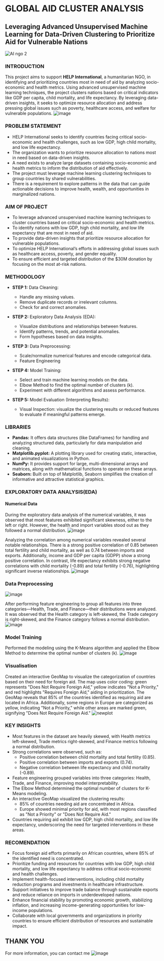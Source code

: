 # GLOBAL AID CLUSTER ANALYSIS
## Leveraging Advanced Unsupervised Machine Learning for Data-Driven Clustering to Prioritize Aid for Vulnerable Nations
![AI ngo 2](https://github.com/user-attachments/assets/8cdb2a8e-6995-41f6-b76c-b4ab2d3085a8)


### INTRODUCTION
This project aims to support **HELP International**, a humanitarian NGO, in identifying and prioritizing countries most in need of aid by analyzing socio-economic and health metrics. Using advanced unsupervised machine learning techniques, the project clusters nations based on critical indicators like GDP per capita, child mortality, and life expectancy. By leveraging data-driven insights, it seeks to optimize resource allocation and address pressing global issues such as poverty, healthcare access, and welfare for vulnerable populations.
![image](https://github.com/user-attachments/assets/1adb2704-9a11-442c-888f-eaa356109424)

### PROBLEM STATEMENT
- HELP International seeks to identify countries facing critical socio-economic and health challenges, such as low GDP, high child mortality, and low life expectancy.
- The organization wants to prioritize resource allocation to nations most in need based on data-driven insights.
- A need exists to analyze large datasets containing socio-economic and health metrics to inform the distribution of aid effectively.
- The project must leverage machine learning clustering techniques to group countries by shared vulnerabilities.
- There is a requirement to explore patterns in the data that can guide actionable decisions to improve health, wealth, and opportunities in marginalized nations.

### AIM OF PROJECT
- To leverage advanced unsupervised machine learning techniques to cluster countries based on critical socio-economic and health metrics.
- To identify nations with low GDP, high child mortality, and low life expectancy that are most in need of aid.
- To provide data-driven insights that prioritize resource allocation for vulnerable populations.
- To optimize HELP International’s efforts in addressing global issues such as healthcare access, poverty, and gender equality.
- To ensure efficient and targeted distribution of the $30M donation by focusing on the most at-risk nations.

### METHODOLOGY

- **STEP 1:** Data Cleaning:
    - Handle any missing values.
    - Remove duplicate records or irrelevant columns.
    - Check for and correct anomalies.
      
- **STEP 2:** Exploratory Data Analysis (EDA):
    - Visualize distributions and relationships between features.
    - Identify patterns, trends, and potential anomalies.
    - Form hypotheses based on data insights.
      
- **STEP 3:** Data Preprocessing:
    - Scale/normalize numerical features and encode categorical  data.
    - Feature Engineering
      
- **STEP 4:** Model Training:
    - Select and train machine learning models on the data.
    - Elbow Method to find the optimal number of clusters (k).
    - Experiment with different algorithms and assess performance.
      
- **STEP 5:** Model Evaluation (Interpreting Results):
    - Visual Inspection: visualize the clustering results or reduced features to evaluate if meaningful patterns emerge.


### LIBRARIES
- **Pandas:** It offers data structures (like DataFrames) for handling and analyzing structured data, particularly for data manipulation and cleaning.
- **Matplotlib.pyplot:** A plotting library used for creating static, interactive, and animated visualizations in Python.
- **NumPy:** It provides support for large, multi-dimensional arrays and matrices, along with mathematical functions to operate on these arrays.
- **Seaborn:** Built on top of Matplotlib, Seaborn simplifies the creation of informative and attractive statistical graphics.

### EXPLORATORY DATA ANALYSIS(EDA)
#### Numerical Data
During the exploratory data analysis of the numerical variables, it was observed that most features exhibited significant skewness, either to the left or right. However, the health and import variables stood out as they followed a normal distribution.
![image](https://github.com/user-attachments/assets/88ff25f4-84aa-4828-8032-d4a799662cc3)

Analyzing the correlation among numerical variables revealed several notable relationships. There is a strong positive correlation of 0.85 between total fertility and child mortality, as well as 0.74 between imports and exports. Additionally, income and GDP per capita (GDPP) show a strong positive correlation. In contrast, life expectancy exhibits strong negative correlations with child mortality (-0.89) and total fertility (-0.76), highlighting significant inverse relationships.
![image](https://github.com/user-attachments/assets/8409da0a-de8e-4865-aa6c-24a239c9293a)

### Data Preprocessing
![image](https://github.com/user-attachments/assets/370e1512-bcdc-4ff0-90e6-0f96ee3699fc)

After performing feature engineering to group all features into three categories—Health, Trade, and Finance—their distributions were analyzed. It was observed that the Health category is left-skewed, the Trade category is right-skewed, and the Finance category follows a normal distribution.
![image](https://github.com/user-attachments/assets/fcbda8ee-0aa3-4ed3-817d-03c0884951dd)

### Model Training
Performed the modeling using the K-Means algorithm and applied the Elbow Method to determine the optimal number of clusters (k).
![image](https://github.com/user-attachments/assets/fff05acc-ee47-4621-af2d-136d3b1f831a)

### Visualisation
Created an interactive GeoMap to visualize the categorization of countries based on their need for foreign aid. The map uses color coding: green represents "Does Not Require Foreign Aid," yellow indicates "Not a Priority," and red highlights "Requires Foreign Aid," aiding in prioritization. The GeoMap reveals that 85% of the countries identified as requiring aid are located in Africa. Additionally, some regions in Europe are categorized as yellow, indicating "Not a Priority," while other areas are marked green, signifying "Does Not Require Foreign Aid."
![newplot](https://github.com/user-attachments/assets/a5072ef0-cddc-42f9-a41f-d0a3abbf40af)

### KEY INSIGHTS
- Most features in the dataset are heavily skewed, with Health metrics left-skewed, Trade metrics right-skewed, and Finance metrics following a normal distribution.
- Strong correlations were observed, such as:
    - Positive correlation between child mortality and total fertility (0.85).
    - Positive correlation between imports and exports (0.74).
    - Negative correlation between life expectancy and child mortality (-0.89).
- Feature engineering grouped variables into three categories: Health, Trade, and Finance, improving model interpretability.
- The Elbow Method determined the optimal number of clusters for K-Means modeling.
- An interactive GeoMap visualized the clustering results:
    - 85% of countries needing aid are concentrated in Africa.
    - Europe showed minimal priority for aid, with most regions classified as "Not a Priority" or "Does Not Require Aid."
- Countries requiring aid exhibit low GDP, high child mortality, and low life expectancy, underscoring the need for targeted interventions in these areas.
  
### RECOMENDATION
- Focus foreign aid efforts primarily on African countries, where 85% of the identified need is concentrated.
- Prioritize funding and resources for countries with low GDP, high child mortality, and low life expectancy to address critical socio-economic and health challenges.
- Implement health-focused interventions, including child mortality reduction programs and investments in healthcare infrastructure.
- Support initiatives to improve trade balance through sustainable exports and reduce reliance on imports in underdeveloped nations.
- Enhance financial stability by promoting economic growth, stabilizing inflation, and increasing income-generating opportunities for low-income populations.
- Collaborate with local governments and organizations in priority countries to ensure efficient distribution of resources and sustainable impact.

## THANK YOU
For more information, you can contact me
![image](https://github.com/user-attachments/assets/fdd843cb-8293-4cca-93c5-856e33770a9b)

